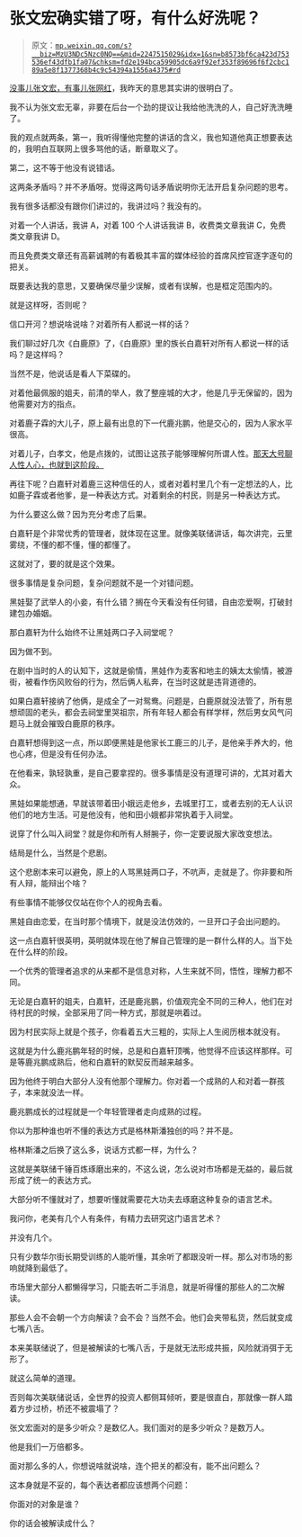 # 张文宏确实错了呀，有什么好洗呢？

> 原文：[`mp.weixin.qq.com/s?__biz=MzU3NDc5Nzc0NQ==&mid=2247515029&idx=1&sn=b8573bf6ca423d753536ef43dfb1fa07&chksm=fd2e194bca59905dc6a9f92ef353f89696f6f2cbc189a5e8f1377368b4c9c54394a1556a4375#rd`](http://mp.weixin.qq.com/s?__biz=MzU3NDc5Nzc0NQ==&mid=2247515029&idx=1&sn=b8573bf6ca423d753536ef43dfb1fa07&chksm=fd2e194bca59905dc6a9f92ef353f89696f6f2cbc189a5e8f1377368b4c9c54394a1556a4375#rd)

[没事儿张文宏，有事儿张网红](http://mp.weixin.qq.com/s?__biz=MzU3NDc5Nzc0NQ==&mid=2247515012&idx=1&sn=587ae3c9076828433b54b642fc713fd5&chksm=fd2e195aca59904c762314de169b832123e8092efc6d836f905054db281a76db35126cd3848f&scene=21#wechat_redirect)，我昨天的意思其实讲的很明白了。 

我不认为张文宏无辜，非要在后台一个劲的提议让我给他洗洗的人，自己好洗洗睡了。

我的观点就两条，第一，我听得懂他完整的讲话的含义，我也知道他真正想要表达的，我明白互联网上很多骂他的话，断章取义了。 

第二，这不等于他没有说错话。 

这两条矛盾吗？并不矛盾呀。觉得这两句话矛盾说明你无法开启复杂问题的思考。 

我有很多话都没有跟你们讲过的，我讲过吗？我没有的。 

对着一个人讲话，我讲 A，对着 100 个人讲话我讲 B，收费类文章我讲 C，免费类文章我讲 D。 

而且免费类文章还有高薪诚聘的有着极其丰富的媒体经验的首席风控官逐字逐句的把关。 

既要表达我的意思，又要确保尽量少误解，或者有误解，也是框定范围内的。 

就是这样呀，否则呢？ 

信口开河？想说啥说啥？对着所有人都说一样的话？ 

我们聊过好几次《白鹿原》了，《白鹿原》里的族长白嘉轩对所有人都说一样的话吗？是这样吗？

当然不是，他说话是看人下菜碟的。

对着他最佩服的姐夫，前清的举人，救了整座城的大才，他是几乎无保留的，因为他需要对方的指点。

对着鹿子霖的大儿子，原上最有出息的下一代鹿兆鹏，他是交心的，因为人家水平很高。

对着儿子，白孝文，他是点拨的，试图让这孩子能够理解何所谓人性。[那天大号聊人性人心，也就到这阶段。](http://mp.weixin.qq.com/s?__biz=MzU0MjYwNDU2Mw==&mid=2247504731&idx=1&sn=d723768de91f3141afc58fec60b8dd3e&chksm=fb1abf27cc6d363134fcb14b03bd41de2be9a58e755ced44770641aedeaa1cbce2dab800db79&scene=21#wechat_redirect)

再往下呢？白嘉轩对着鹿三这种信任的人，或者对着村里几个有一定想法的人，比如鹿子霖或者他爹，是一种表达方式。对着剩余的村民，则是另一种表达方式。

为什么要这么做？因为充分考虑了后果。 

白嘉轩是个非常优秀的管理者，就体现在这里。就像美联储讲话，每次讲完，云里雾绕，不懂的都不懂，懂的都懂了。

这就对了，要的就是这个效果。

很多事情是复杂问题，复杂问题就不是一个对错问题。 

黑娃娶了武举人的小妾，有什么错？搁在今天看没有任何错，自由恋爱啊，打破封建包办婚姻。

那白嘉轩为什么始终不让黑娃两口子入祠堂呢？ 

因为做不到。

在剧中当时的人的认知下，这就是偷情，黑娃作为麦客和地主的姨太太偷情，被游街，被看作伤风败俗的行为，然后俩人私奔，在当时这就是违背道德的。 

如果白嘉轩接纳了他俩，是成全了一对鸳鸯。问题是，白鹿原就没法管了，所有思想顽固的老头，都会去祠堂里哭祖宗，所有年轻人都会有样学样，然后男女风气问题马上就会摧毁白鹿原的秩序。

白嘉轩想得到这一点，所以即便黑娃是他家长工鹿三的儿子，是他亲手养大的，他也心疼，但是没有任何办法。 

在他看来，孰轻孰重，是自己要拿捏的。很多事情是没有道理可讲的，尤其对着大众。

黑娃如果能想通，早就该带着田小娥远走他乡，去城里打工，或者去别的无人认识他们的地方生活。可是他没有，他和田小娥都非常执着于入祠堂。

说穿了什么叫入祠堂？就是你和所有人掰腕子，你一定要说服大家改变想法。 

结局是什么，当然是个悲剧。 

这个悲剧本来可以避免，原上的人骂黑娃两口子，不吭声，走就是了。你非要和所有人辩，能辩出个啥？

有些事情不能够仅仅站在你个人的视角去看。 

黑娃自由恋爱，在当时那个情境下，就是没法仿效的，一旦开口子会出问题的。 

这一点白嘉轩很英明，英明就体现在他了解自己管理的是一群什么样的人。当下处在什么样的阶段。

一个优秀的管理者追求的从来都不是信息对称，人生来就不同，悟性，理解力都不同。 

无论是白嘉轩的姐夫，白嘉轩，还是鹿兆鹏，价值观完全不同的三种人，他们在对待村民的时候，全部采用了同一种方式，那就是哄着过。

因为村民实际上就是个孩子，你看着五大三粗的，实际上人生阅历根本就没有。

这就是为什么鹿兆鹏年轻的时候，总是和白嘉轩顶嘴，他觉得不应该这样那样。可是等鹿兆鹏成熟后，他和白嘉轩的默契反而越来越多。 

因为他终于明白大部分人没有他那个理解力。你对着一个成熟的人和对着一群孩子，本来就没法一样。

鹿兆鹏成长的过程就是一个年轻管理者走向成熟的过程。 

你以为那种谁也听不懂的表达方式是格林斯潘独创的吗？并不是。 

格林斯潘之后换了这么多，说话方式都一样，为什么？

这就是美联储千锤百炼琢磨出来的，不这么说，怎么说对市场都是无益的，最后就形成了统一的表达方式。

大部分听不懂就对了，想要听懂就需要花大功夫去琢磨这种复杂的语言艺术。 

我问你，老美有几个人有条件，有精力去研究这门语言艺术？ 

并没有几个。

只有少数华尔街长期受训练的人能听懂，其余听了都跟没听一样。那么对市场的影响就降到最低了。 

市场里大部分人都懒得学习，只能去听二手消息，就是听得懂的那些人的二次解读。 

那些人会不会朝一个方向解读？会不会？当然不会。他们会夹带私货，然后就变成七嘴八舌。 

本来美联储说了，但是被解读的七嘴八舌，于是就无法形成共振，风险就消弭于无形了。

就这么简单的道理。 

否则每次美联储说话，全世界的投资人都侧耳倾听，要是很直白，那就像一群人踏着方步过桥，桥还不被震塌了？

张文宏面对的是多少听众？是数亿人。我们面对的是多少听众？是数万人。

他是我们一万倍都多。

面对那么多的人，你想说啥就说啥，连个把关的都没有，能不出问题么？ 

这本身就是不妥的，每个表达者都应该想两个问题：

你面对的对象是谁？

你的话会被解读成什么？